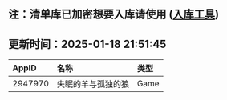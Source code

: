 ## 注：清单库已加密想要入库请使用 ([入库工具](https://github.com/BlankTMing/ManifestAutoUpdate/releases))

## 更新时间：2025-01-18 21:51:45
| AppID | 名称 | 类型  |
| :-------------------- | :----------------------------- | :----------- |
| 2947970 | 失眠的羊与孤独的狼| Game |
